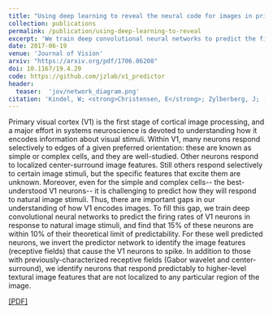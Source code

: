 ```yaml
---
title: "Using deep learning to reveal the neural code for images in primary visual cortex"
collection: publications
permalink: /publication/using-deep-learning-to-reveal
excerpt: 'We train deep convolutional neural networks to predict the firing rates of V1 neurons in response to natural images'
date: 2017-06-19
venue: 'Journal of Vision'
arxiv: "https://arxiv.org/pdf/1706.06208"
doi: 10.1167/19.4.29
code: https://github.com/jzlab/v1_predictor
header:
  teaser:  'jov/network_diagram.png'
citation: 'Kindel, W; <strong>Christensen, E</strong>; Zylberberg, J; (2019).'
---
```


Primary visual cortex (V1) is the first stage of cortical image processing, and a major effort in systems neuroscience is devoted to understanding how it encodes information about visual stimuli. Within V1, many neurons respond selectively to edges of a given preferred orientation: these are known as simple or complex cells, and they are well-studied. Other neurons respond to localized center-surround image features. Still others respond selectively to certain image stimuli, but the specific features that excite them are unknown. Moreover, even for the simple and complex cells-- the best-understood V1 neurons-- it is challenging to predict how they will respond to natural image stimuli. Thus, there are important gaps in our understanding of how V1 encodes images. To fill this gap, we train deep convolutional neural networks to predict the firing rates of V1 neurons in response to natural image stimuli, and find that 15% of these neurons are within 10% of their theoretical limit of predictability. For these well predicted neurons, we invert the predictor network to identify the image features (receptive fields) that cause the V1 neurons to spike. In addition to those with previously-characterized receptive fields (Gabor wavelet and center-surround), we identify neurons that respond predictably to higher-level textural image features that are not localized to any particular region of the image.

<a href='http://www.jzlab.org/Christensen_JSleepResearch2018_LFP_ANN_DBS.pdf'>[PDF]</a>
